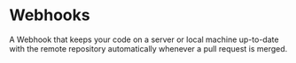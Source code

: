 # Webhooks

A Webhook that keeps your code on a server or local machine up-to-date with the remote repository automatically whenever a pull request is merged.
